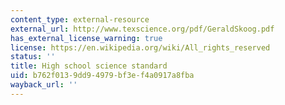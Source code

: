 ```yaml
---
content_type: external-resource
external_url: http://www.texscience.org/pdf/GeraldSkoog.pdf
has_external_license_warning: true
license: https://en.wikipedia.org/wiki/All_rights_reserved
status: ''
title: High school science standard
uid: b762f013-9dd9-4979-bf3e-f4a0917a8fba
wayback_url: ''
---
```

